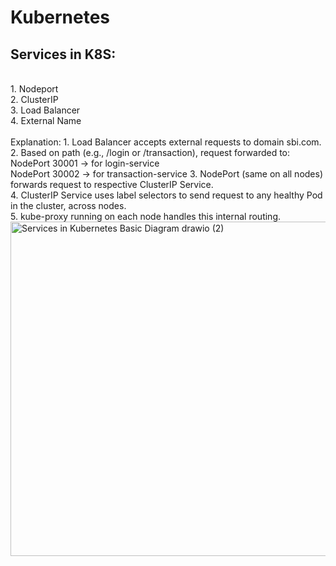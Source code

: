 <h1>Kubernetes</h1>
<h2>Services in K8S:</h2><br>
1. Nodeport <br>
2. ClusterIP <br>
3. Load Balancer <br>
4. External Name <br><br>
Explanation:
1. Load Balancer accepts external requests to domain sbi.com.<br>
2. Based on path (e.g., /login or /transaction), request forwarded to:<br>
   <t>NodePort 30001 → for login-service</t><br>
   <t>NodePort 30002 → for transaction-service</t>
3. NodePort (same on all nodes) forwards request to respective ClusterIP Service.<br>
4. ClusterIP Service uses label selectors to send request to any healthy Pod in the cluster, across nodes.<br>
5. kube-proxy running on each node handles this internal routing.<br>
<img width="1200" height="535" alt="Services in Kubernetes Basic Diagram drawio (2)" src="https://github.com/user-attachments/assets/4082386d-add6-4f0e-8f2e-3650358e378c" />
